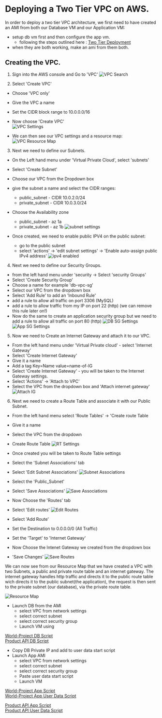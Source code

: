 # Deploying a Two Tier VPC on AWS.

In order to deploy a two tier VPC architecture, we first need to have created an AMI from both our Database VM and our Application VM: 

- setup db vm first and then configure the app vm.
  - following the steps outlined here : [Two Tier Deployment](<../../../2. Two-Tier-Deployment/2 Tier Deployment>)
- when they are both working, make an ami from them both.

## Creating the VPC.

1. Sign into the AWS console and Go to 'VPC'
![VPC Search](<../../VPC screenshots/Screenshot 2023-12-22 113554.png>)

1. Select 'Create VPC' 
  - Choose 'VPC only'
  - Give the VPC a name
  - Set the CIDR block range to 10.0.0.0/16
  - Now choose 'Create VPC' <br>
![VPC Settings](<../../VPC screenshots/VPC_Settings.png>)

- We can then see our VPC settings and a resource map:
![VPC Resource Map](<../../VPC screenshots/VPC_Resource_Map.png>)

3. Next we need to define our Subnets.
  - On the Left hand menu under 'Virtual Private Cloud', select 'subnets'
  - Select 'Create Subnet'
  - Choose our VPC from the Dropdown box
  - give the subnet a name and select the CIDR ranges:
    - public_subnet - CIDR 10.0.2.0/24
    - private_subnet - CIDR 10.0.3.0/24
  - Choose the Availability zone
    - public_subnet - az 1a
    - private_subnet - az 1b
![subnet settings](<../../VPC screenshots/Subnet-settings.png>)

  - Once created, we need to enable public IPV4 on the public subnet:
    - go to the public subnet
    - select 'actions' -> 'edit subnet settings' -> 'Enable auto-assign public IPv4 address'
![ipv4 enabled](<../../VPC screenshots/ipv4-enabled.png>)

4. Next we need to define our Security Groups.
  - from the left hand menu under 'security -> Select 'security Groups'  
  - Select 'Create Security Group'
  - Choose a name for example 'db-vpc-sg'
  - Select our VPC from the dropdown box
  - Select 'Add Rule' to add an 'Inbound Rule'
  - add a rule to allow all traffic on port 3306 (MySQL)
  - add a rule to allow traffic from my IP on port 22 (http) (we can remove this rule later on!)
  - Now do the same to create an application security group but we need to add a rule to allow all traffic on port 80 (http)
![DB SG Settings](<../../VPC screenshots/DB-SG-settings.png>)
![App SG Settings](<../../VPC screenshots/APP-SG-Settings.png>)

5. Now we need to Create an Internet Gateway and attach it to our VPC.
  - From the left hand menu under 'Virtual Private cloud' - select 'Internet Gateway'
  - Select 'Create Internet Gateway'
  - Give it a name
  - Add a tag Key=Name value=name-of-IG
  - Select 'Create Internet Gateway' - you will be taken to the Internet Gateway settings.
  - Select 'Actions' -> 'Attach to VPC'
  - Select the VPC from the dropdown box and 'Attach internet gateway' 
![Attach IG](<../../VPC screenshots/Attach-IG.png>)

6. Next we need to create a Route Table and associate it with our Public Subnet.
  - From the left hand menu select 'Route Tables' -> 'Create route Table
  - Give it a name
  - Select the VPC from the dropdown
  - Create Route Table
![RT Settings](<../../VPC screenshots/RT-Settings.png>)
  
  - Once created you will be taken to Route Table settings
  - Select the 'Subnet Associations' tab
  - Select 'Edit Subnet Associations'
![Subnet Associations](<../../VPC screenshots/Subnet Associations.png>)

  - Select the 'Public_Subnet' 
  - Select 'Save Associations'
![Save Associations](<../../VPC screenshots/Save-Associations.png>)

  - Now Choose the 'Routes' tab
  - Select 'Edit routes'
![Edit Routes](<../../VPC screenshots/Edit-Routes.png>) 

  - Select 'Add Route'
  - Set the Destination to 0.0.0.0/0 (All Traffic)
  - Set the 'Target' to 'Internet Gateway'
  - Now Choose the Intenet Gateway we created from the dropdown box
  - 'Save Changes'
![Save Routes](<../../VPC screenshots/Save-Route.png>) 

We can now see from our Resource Map that we have created a VPC with two Subnets, a public and private route table and an internet gateway. The internet gateway handles http traffic and directs it to the public route table wich directs it to the public subnet(the application), the request is then sent to the private subnet (our database), via the private route table.

![Resource Map](<../../VPC screenshots/Resource-Map.png>)


- Launch DB from the AMI
  - select VPC from network settings
  - select correct subnet
  - select correct security group
  - Launch VM using 
  
[World-Project DB Script](<../../../scripts/Two Tier World Project Scripts/db-prov.sh>)<br>
[Product API DB Script](<../../../scripts/Two Tier ProductAPI Scripts/productapi-db-prov.sh>)<br>

- Copy DB Private IP and add to user data start script
- Launch App AMI
  - select VPC from network settings
  - select correct subnet
  - select correct security group
  - Paste user data start script
  - Launch VM
 
[World-Project App Script](<../../../scripts/Two Tier World Project Scripts/2tier-App-ami-user-data.sh>)<br>
[World-Project App User Data Script](<../../../scripts/Two Tier World Project Scripts/2tier-App-ami-user-data.sh>)

[Product API App Script](<../../../scripts/Two Tier ProductAPI Scripts/productapi-app-prov.sh>)<br>
[Product API User Data Script](<../../../scripts/Two Tier ProductAPI Scripts/productapi-app-userData.sh>)